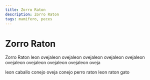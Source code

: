 ```yaml
---
title: Zorro Raton
description: Zorro Raton
tags: mamifero, peces
---
```


# Zorro Raton

Zorro Raton leon ovejaleon ovejaleon ovejaleon ovejaleon ovejaleon ovejaleon ovejaleon ovejaleon ovejaleon oveja

leon caballo conejo oveja conejo perro raton leon raton gato